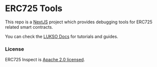 # ERC725 Tools

This repo is a [NextJS](https://nextjs.org/) project which provides debugging tools for ERC725 related smart contracts.

You can check the [LUKSO Docs](https://docs.lukso.tech/) for tutorials and guides.

### License

ERC725 Inspect is [Apache 2.0 licensed](./LICENSE).
